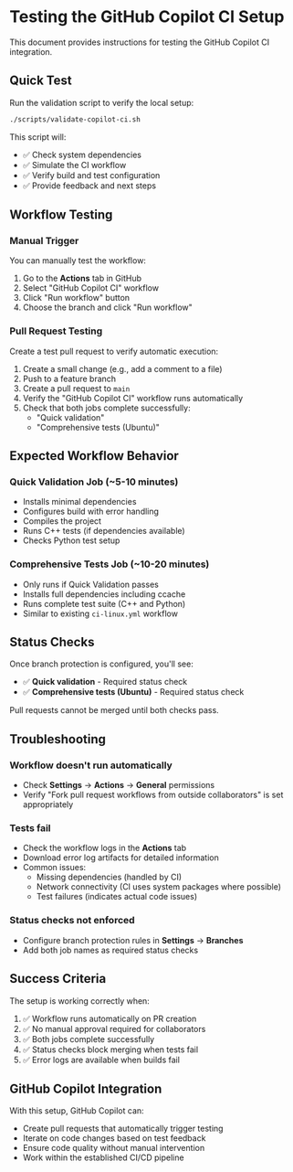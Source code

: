 # Testing the GitHub Copilot CI Setup

This document provides instructions for testing the GitHub Copilot CI integration.

## Quick Test

Run the validation script to verify the local setup:

```bash
./scripts/validate-copilot-ci.sh
```

This script will:
- ✅ Check system dependencies  
- ✅ Simulate the CI workflow
- ✅ Verify build and test configuration
- ✅ Provide feedback and next steps

## Workflow Testing

### Manual Trigger

You can manually test the workflow:

1. Go to the **Actions** tab in GitHub
2. Select "GitHub Copilot CI" workflow
3. Click "Run workflow" button
4. Choose the branch and click "Run workflow"

### Pull Request Testing

Create a test pull request to verify automatic execution:

1. Create a small change (e.g., add a comment to a file)
2. Push to a feature branch
3. Create a pull request to `main`
4. Verify the "GitHub Copilot CI" workflow runs automatically
5. Check that both jobs complete successfully:
   - "Quick validation" 
   - "Comprehensive tests (Ubuntu)"

## Expected Workflow Behavior

### Quick Validation Job (~5-10 minutes)
- Installs minimal dependencies
- Configures build with error handling
- Compiles the project
- Runs C++ tests (if dependencies available)
- Checks Python test setup

### Comprehensive Tests Job (~10-20 minutes)
- Only runs if Quick Validation passes
- Installs full dependencies including ccache
- Runs complete test suite (C++ and Python)
- Similar to existing `ci-linux.yml` workflow

## Status Checks

Once branch protection is configured, you'll see:
- ✅ **Quick validation** - Required status check
- ✅ **Comprehensive tests (Ubuntu)** - Required status check

Pull requests cannot be merged until both checks pass.

## Troubleshooting

### Workflow doesn't run automatically
- Check **Settings** → **Actions** → **General** permissions
- Verify "Fork pull request workflows from outside collaborators" is set appropriately

### Tests fail
- Check the workflow logs in the **Actions** tab
- Download error log artifacts for detailed information
- Common issues:
  - Missing dependencies (handled by CI)
  - Network connectivity (CI uses system packages where possible)
  - Test failures (indicates actual code issues)

### Status checks not enforced  
- Configure branch protection rules in **Settings** → **Branches**
- Add both job names as required status checks

## Success Criteria

The setup is working correctly when:
1. ✅ Workflow runs automatically on PR creation  
2. ✅ No manual approval required for collaborators
3. ✅ Both jobs complete successfully
4. ✅ Status checks block merging when tests fail
5. ✅ Error logs are available when builds fail

## GitHub Copilot Integration

With this setup, GitHub Copilot can:
- Create pull requests that automatically trigger testing
- Iterate on code changes based on test feedback
- Ensure code quality without manual intervention
- Work within the established CI/CD pipeline